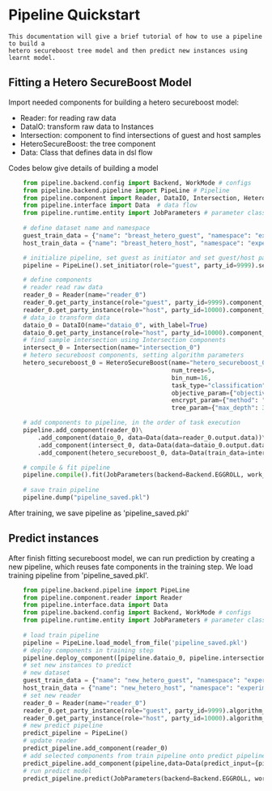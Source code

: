 # Pipeline Quickstart
	This documentation will give a brief tutorial of how to use a pipeline to build a 
	hetero secureboost tree model and then predict new instances using learnt model.

## Fitting a Hetero SecureBoost Model

Import needed components for building a hetero secureboost model:
* Reader: for reading raw data
* DataIO: transform raw data to Instances
* Intersection: component to find intersections of guest and host samples
* HeteroSecureBoost: the tree component
* Data: Class that defines data in dsl flow

Codes below give details of building a model 
```python
    from pipeline.backend.config import Backend, WorkMode # configs
    from pipeline.backend.pipeline import PipeLine # Pipeline 
    from pipeline.component import Reader, DataIO, Intersection, HeteroSecureBoost # fate components
    from pipeline.interface import Data  # data flow
    from pipeline.runtime.entity import JobParameters # parameter class
    
    # define dataset name and namespace
    guest_train_data = {"name": "breast_hetero_guest", "namespace": "experiment"}
    host_train_data = {"name": "breast_hetero_host", "namespace": "experiment"}

    # initialize pipeline, set guest as initiator and set guest/host party id
    pipeline = PipeLine().set_initiator(role="guest", party_id=9999).set_roles(guest=9999, host=10000)

    # define components
    # reader read raw data 
    reader_0 = Reader(name="reader_0")
    reader_0.get_party_instance(role="guest", party_id=9999).component_param(table=guest_train_data)
    reader_0.get_party_instance(role="host", party_id=10000).component_param(table=host_train_data)
    # data_io transform data
    dataio_0 = DataIO(name="dataio_0", with_label=True)
    dataio_0.get_party_instance(role="host", party_id=10000).component_param(with_label=False)
    # find sample intersection using Intersection components
    intersect_0 = Intersection(name="intersection_0")
    # hetero secureboost components, setting algorithm parameters
    hetero_secureboost_0 = HeteroSecureBoost(name="hetero_secureboost_0",
                                             num_trees=5,
                                             bin_num=16,
                                             task_type="classification",
                                             objective_param={"objective": "cross_entropy"},
                                             encrypt_param={"method": "iterativeAffine"},
                                             tree_param={"max_depth": 3})

    # add components to pipeline, in the order of task execution
    pipeline.add_component(reader_0)\
        .add_component(dataio_0, data=Data(data=reader_0.output.data))\
        .add_component(intersect_0, data=Data(data=dataio_0.output.data))\
        .add_component(hetero_secureboost_0, data=Data(train_data=intersect_0.output.data))

    # compile & fit pipeline
    pipeline.compile().fit(JobParameters(backend=Backend.EGGROLL, work_mode=WorkMode.STANDALONE))
    
    # save train pipeline
    pipeline.dump("pipeline_saved.pkl")
```

After training, we save pipeline as 'pipeline_saved.pkl'

## Predict instances

After finish fitting secureboost model, we can run prediction by creating a new pipeline, which reuses
fate components in the training step. We load training pipeline from 'pipeline_saved.pkl'.

```python
    from pipeline.backend.pipeline import PipeLine
    from pipeline.component.reader import Reader
    from pipeline.interface.data import Data
    from pipeline.backend.config import Backend, WorkMode # configs
    from pipeline.runtime.entity import JobParameters # parameter class
    
    # load train pipeline
    pipeline = PipeLine.load_model_from_file('pipeline_saved.pkl')
    # deploy components in training step
    pipeline.deploy_component([pipeline.dataio_0, pipeline.intersection_0, pipeline.hetero_secure_boost_0])
    # set new instances to predict
    # new dataset
    guest_train_data = {"name": "new_hetero_guest", "namespace": "experiment"}
    host_train_data = {"name": "new_hetero_host", "namespace": "experiment"}
    # set new reader
    reader_0 = Reader(name="reader_0")
    reader_0.get_party_instance(role="guest", party_id=9999).algorithm_param(table=guest_train_data)
    reader_0.get_party_instance(role="host", party_id=10000).algorithm_param(table=host_train_data)
    # new predict pipeline
    predict_pipeline = PipeLine()
    # update reader
    predict_pipeline.add_component(reader_0)
    # add selected components from train pipeline onto predict pipeline
    predict_pipeline.add_component(pipeline,data=Data(predict_input={pipeline.dataio_0.input.data: reader_0.output.data}))
    # run predict model
    predict_pipeline.predict(JobParameters(backend=Backend.EGGROLL, work_mode=WorkMode.STANDALONE))
```


	
